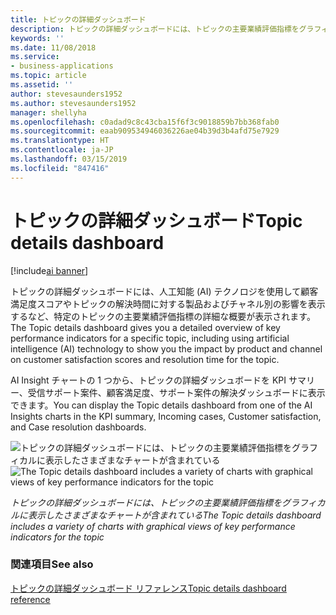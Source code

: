 ```yaml
---
title: トピックの詳細ダッシュボード
description: トピックの詳細ダッシュボードには、トピックの主要業績評価指標をグラフィカルに表示したさまざまなチャートが含まれています。
keywords: ''
ms.date: 11/08/2018
ms.service:
- business-applications
ms.topic: article
ms.assetid: ''
author: stevesaunders1952
ms.author: stevesaunders1952
manager: shellyha
ms.openlocfilehash: c0adad9c8c43cba15f6f3c9018859b7bb368fab0
ms.sourcegitcommit: eaab909534946036226ae04b39d3b4afd75e7929
ms.translationtype: HT
ms.contentlocale: ja-JP
ms.lasthandoff: 03/15/2019
ms.locfileid: "847416"
---
```

# <a name="topic-details-dashboard"></a><span data-ttu-id="ece97-103">トピックの詳細ダッシュボード</span><span class="sxs-lookup"><span data-stu-id="ece97-103">Topic details dashboard</span></span>

[!include[ai banner](../includes/ai.md)] 

<span data-ttu-id="ece97-104">トピックの詳細ダッシュボードには、人工知能 (AI) テクノロジを使用して顧客満足度スコアやトピックの解決時間に対する製品およびチャネル別の影響を表示するなど、特定のトピックの主要業績評価指標の詳細な概要が表示されます。</span><span class="sxs-lookup"><span data-stu-id="ece97-104">The Topic details dashboard gives you a detailed overview of key performance indicators for a specific topic, including using artificial intelligence (AI) technology to show you the impact by product and channel on customer satisfaction scores and resolution time for the topic.</span></span>

<span data-ttu-id="ece97-105">AI Insight チャートの 1 つから、トピックの詳細ダッシュボードを KPI サマリー、受信サポート案件、顧客満足度、サポート案件の解決ダッシュボードに表示できます。</span><span class="sxs-lookup"><span data-stu-id="ece97-105">You can display the Topic details dashboard from one of the AI Insights charts in the KPI summary, Incoming cases, Customer satisfaction, and Case resolution dashboards.</span></span>

<span data-ttu-id="ece97-106">![トピックの詳細ダッシュボードには、トピックの主要業績評価指標をグラフィカルに表示したさまざまなチャートが含まれている](media/topic-details-dashboard.png "トピックの詳細ダッシュボードには、トピックの主要業績評価指標をグラフィカルに表示したさまざまなチャートが含まれている")</span><span class="sxs-lookup"><span data-stu-id="ece97-106">![The Topic details dashboard includes a variety of charts with graphical views of key performance indicators for the topic](media/topic-details-dashboard.png "The Topic details dashboard includes a variety of charts with graphical views of key performance indicators for the topic")</span></span>

<span data-ttu-id="ece97-107">*トピックの詳細ダッシュボードには、トピックの主要業績評価指標をグラフィカルに表示したさまざまなチャートが含まれている*</span><span class="sxs-lookup"><span data-stu-id="ece97-107">*The Topic details dashboard includes a variety of charts with graphical views of key performance indicators for the topic*</span></span>

### <a name="see-also"></a><span data-ttu-id="ece97-108">関連項目</span><span class="sxs-lookup"><span data-stu-id="ece97-108">See also</span></span>

[<span data-ttu-id="ece97-109">トピックの詳細ダッシュボード リファレンス</span><span class="sxs-lookup"><span data-stu-id="ece97-109">Topic details dashboard reference</span></span>](https://docs.microsoft.com/dynamics365/ai/customer-service-insights/dashboard-topic-details)
